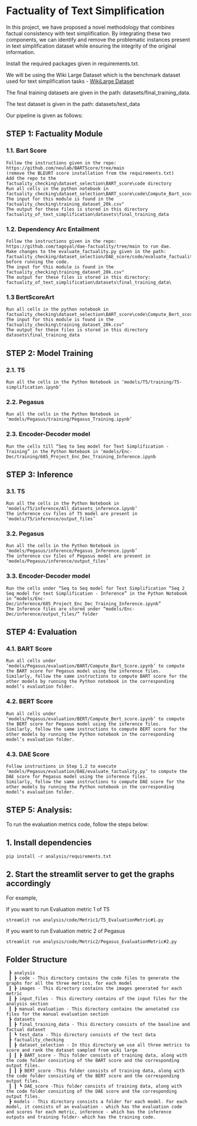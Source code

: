 # Factuality of Text Simplification

In this project, we have proposed a novel methodology that combines factual consistency with text simplification. By integrating these two components, we can identify and remove the problematic instances present in text simplification dataset while ensuring the integrity of the original information.

Install the required packages given in requirements.txt.

We will be using the Wiki Large Dataset which is the benchmark dataset used for text simplification tasks - [WikiLarge Dataset](https://github.com/louismartin/dress-data/raw/master/data-simplification.tar.bz2)

The final training datasets are given in the path: datasets/final_training_data.

The test dataset is given in the path: datasets/test_data

Our pipeline is given as follows:

## STEP 1: Factuality Module


### 1.1. Bart Score
```
Follow the instructions given in the repo: https://github.com/neulab/BARTScore/tree/main
(remove the BLEURT score installation from the requirements.txt)
Add the repo to the factuality_checking\dataset_selection\BART_score\code directory
Run all cells in the python notebook in factuality_checking\dataset_selection\BART_score\code\Compute_Bart_score.ipynb
The input for this module is found in the factuality_checking\training_dataset_20k.csv"
The output for these files is stored in this directory factuality_of_text_simplification\datasets\final_training_data
```

### 1.2. Dependency Arc Entailment
```
Follow the instructions given in the repo: https://github.com/tagoyal/dae-factuality/tree/main to run dae. 
Make changes to the evaluate_factuality.py given in the path: factuality_checking/dataset_selection/DAE_score/code/evaluate_factuality.py before running the code.
The input for this module is found in the factuality_checking\training_dataset_20k.csv"
The output for these files is stored in this directory: factuality_of_text_simplification\datasets\final_training_data\

```

### 1.3 BertScoreArt
```
Run all cells in the python notebook in factuality_checking\dataset_selection\BART_score\code\Compute_Bert_score.ipynb
The input for this module is found in the factuality_checking\training_dataset_20k.csv"
The output for these files is stored in this directory datasets\final_training_data
```


## STEP 2: Model Training
###  2.1. T5
```
Run all the cells in the Python Notebook in ‘models/T5/training/T5-simplification.ipynb’
```
### 2.2. Pegasus
```
Run all the cells in the Python Notebook in ‘models/Pegasus/training/Pegasus_Training.ipynb’
```
### 2.3. Encoder-Decoder model
```
Run the cells till “Seq to Seq model for Text Simplification - Training” in the Python Notebook in ‘models/Enc-Dec/training/685_Project_Enc_Dec_Training_Inference.ipynb
```

## STEP 3: Inference
### 3.1. T5
```
Run all the cells in the Python Notebook in ‘models/T5/inference/All_datasets_inference.ipynb’
The inference csv files of T5 model are present in ‘models/T5/inference/output_files’
```
### 3.2. Pegasus
```
Run all the cells in the Python Notebook in ‘models/Pegasus/inference/Pegasus_Inference.ipynb’
The inference csv files of Pegasus model are present in ‘models/Pegasus/inference/output_files’
```
### 3.3. Encoder-Decoder model
```
Run the cells under “Seq to Seq model for Text Simplification “Seq 2 Seq model for text Simplification - Inference” in the Python Notebook in “models/Enc-Dec/inference/685_Project_Enc_Dec_Training_Inference.ipynb”
The Inference files are stored under “models/Enc-Dec/inference/output_files/” folder
```

## STEP 4: Evaluation
### 4.1. BART Score
```
Run all cells under ‘models/Pegasus/evaluation/BART/Compute_Bart_Score.ipynb’ to compute the BART score for Pegasus model using the inference files.
Similarly, follow the same instructions to compute BART score for the other models by running the Python notebook in the corresponding model’s evaluation folder.
```
### 4.2. BERT Score
```
Run all cells under ‘models/Pegasus/evaluation/BERT/Compute_Bert_score.ipynb’ to compute the BERT score for Pegasus model using the inference files.
Similarly, follow the same instructions to compute BERT score for the other models by running the Python notebook in the corresponding model’s evaluation folder.

```
### 4.3. DAE Score
```
Follow instructions in Step 1.2 to execute  ‘models/Pegasus/evaluation/DAE/evaluate_factuality.py’ to compute the DAE score for Pegasus model using the inference files.
Similarly, follow the same instructions to compute DAE score for the other models by running the Python notebook in the corresponding model’s evaluation folder.
```

## STEP 5: Analysis:
To run the evaluation metrics code, follow the steps below:
## 1. Install dependencies

```
pip install -r analysis/requirements.txt
```

## 2. Start the streamlit server to get the graphs accordingly
For example, 

If you want to run Evaluation metric 1 of T5
```
streamlit run analysis/code/Metric1/T5_EvaluationMetric#1.py
```

If you want to run Evaluation metric 2 of Pegasus
```
streamlit run analysis/code/Metric2/Pegasus_EvaluationMetric#2.py
```

## Folder Structure
```
 ┣ analysis
 ┃ ┣ code - This directory contains the code files to generate the graphs for all the three metrics, for each model
 ┃ ┣ images - This directory contains the images generated for each metric
 ┃ ┣ input_files - This directory contains of the input files for the analysis section
 ┃ ┣ manual evaluation - This directory contains the annotated csv files for the manual evaluation section
 ┣ datasets
 ┃ ┣ final_training_data - This directory consists of the baseline and factual dataset
 ┃ ┗ test_data - This directory consists of the test data
 ┣ factuality_checking
 ┃ ┣ dataset_selection - In this directory we use all three metrics to score and rank the dataset sampled from wiki large
 ┃ ┃ ┣ BART_score - This folder consists of training data, along with the code folder consisting of the BART score and the corresponding output files.
 ┃ ┃ ┣ BERT_score -This folder consists of training data, along with the code folder consisting of the BERT score and the corresponding output files.
 ┃ ┃ ┗ DAE_score -This folder consists of training data, along with the code folder consisting of the DAE score and the corresponding output files.
 ┣ models - This directory consists a folder for each model. For each model, it consists of an evaluation - which has the evaluation code and scores for each metric, inference - which has the inference outputs and training folder- which has the training code.

```